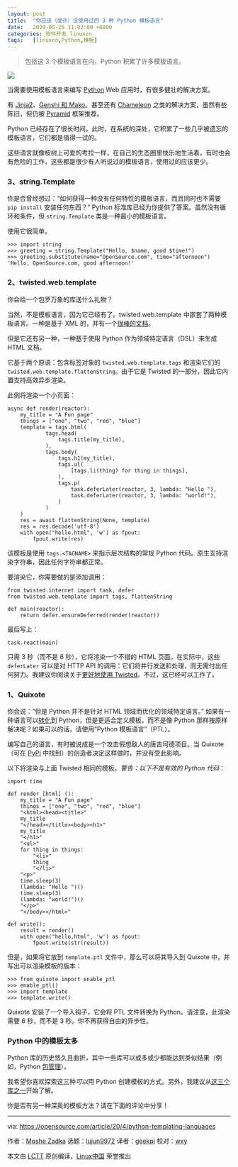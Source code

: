 ```yaml
---
layout: post
title:	"你应该（或许）没使用过的 3 种 Python 模板语言"
date:	2020-05-26 11:02:00 +0800 
categories:	软件开发 linuxcn 
tags:	[linuxcn,Python,模板]
---
```




> 
> 包括这 3 个模板语言在内，Python 积累了许多模板语言。
> 
> 
> 


![](/Asserts/Images//attachment/album/202005/26/110220lxie9osmd592m5ee.jpg)


当需要使用模板语言来编写 [Python](https://opensource.com/resources/python) Web 应用时，有很多健壮的解决方案。


有 [Jinja2](https://opensource.com/article/20/2/jinja2-cheat-sheet)、[Genshi 和 Mako](https://opensource.com/resources/python/template-libraries)。甚至还有 [Chameleon](https://chameleon.readthedocs.io/en/latest/) 之类的解决方案，虽然有些陈旧，但仍被 [Pyramid](https://opensource.com/article/18/5/pyramid-framework) 框架推荐。


Python 已经存在了很长时间。此时，在系统的深处，它积累了一些几乎被遗忘的模板语言，它们都是值得一试的。


这些语言就像桉树上可爱的考拉一样，在自己的生态圈里快乐地生活着，有时也会有危险的工作，这些都是很少有人听说过的模板语言，使用过的应该更少。


### 3、string.Template


你是否曾经想过：“如何获得一种没有任何特性的模板语言，而且同时也不需要 `pip install` 安装任何东西？” Python 标准库已经为你提供了答案。虽然没有循环和条件，但 `string.Template` 类是一种最小的模板语言。


使用它很简单。



```
>>> import string
>>> greeting = string.Template("Hello, $name, good $time!")
>>> greeting.substitute(name="OpenSource.com", time="afternoon")
'Hello, OpenSource.com, good afternoon!'
```

### 2、twisted.web.template


你会给一个包罗万象的库送什么礼物？


当然，不是模板语言，因为它已经有了。twisted.web.template 中嵌套了两种模板语言。一种是基于 XML 的，并有一个[很棒的文档](https://twistedmatrix.com/documents/13.1.0/web/howto/twisted-templates.html)。


但是它还有另一种，一种基于使用 Python 作为领域特定语言（DSL）来生成 HTML 文档。


它基于两个原语：包含标签对象的 `twisted.web.template.tags` 和渲染它们的 `twisted.web.template.flattenString`。由于它是 Twisted 的一部分，因此它内置支持高效异步渲染。


此例将渲染一个小页面：



```
async def render(reactor):
    my_title = "A Fun page"
    things = ["one", "two", "red", "blue"]
    template = tags.html(
            tags.head(
                tags.title(my_title),
            ),
            tags.body(
                tags.h1(my_title),
                tags.ul(
                    [tags.li(thing) for thing in things],
                ),
                tags.p(
                    task.deferLater(reactor, 3, lambda: "Hello "),
                    task.deferLater(reactor, 3, lambda: "world!"),
                )
            )
    )
    res = await flattenString(None, template)
    res = res.decode('utf-8')
    with open("hello.html", 'w') as fpout:
        fpout.write(res)
```

该模板是使用 `tags.<TAGNAME>` 来指示层次结构的常规 Python 代码。原生支持渲染字符串，因此任何字符串都正常。


要渲染它，你需要做的是添加调用：



```
from twisted.internet import task, defer
from twisted.web.template import tags, flattenString

def main(reactor):
    return defer.ensureDeferred(render(reactor))
```

最后写上：



```
task.react(main)
```

只需 3 秒（而不是 6 秒），它将渲染一个不错的 HTML 页面。在实际中，这些 `deferLater` 可以是对 HTTP API 的调用：它们将并行发送和处理，而无需付出任何努力。我建议你阅读关于[更好地使用 Twisted](https://opensource.com/article/20/3/treq-python)。不过，这已经可以工作了。


### 1、Quixote


你会说：“但是 Python 并不是针对 HTML 领域而优化的领域特定语言。” 如果有一种语言可以[转化](https://en.wikipedia.org/wiki/Source-to-source_compiler)到 Python，但是更适合定义模板，而不是像 Python 那样按原样解决呢？如果可以的话，请使用“Python 模板语言”（PTL）。


编写自己的语言，有时被说成是一个攻击假想敌人的唐吉坷德项目。当 Quixote（可在 [PyPI](https://pypi.org/project/Quixote/) 中找到）的创造者决定这样做时，并没有受此影响。


以下将渲染与上面 Twisted 相同的模板。*警告：以下不是有效的 Python 代码*：



```
import time

def render [html] ():
    my_title = "A Fun page"
    things = ["one", "two", "red", "blue"]
    "<html><head><title>"
    my_title
    "</head></title><body><h1>"
    my_title
    "</h1>"
    "<ul>"
    for thing in things:
        "<li>"
        thing
        "</li>"
    "<p>"
    time.sleep(3)
    (lambda: "Hello ")()
    time.sleep(3)
    (lambda: "world!")()
    "</p>"
    "</body></html>"

def write():
    result = render()
    with open("hello.html", 'w') as fpout:
        fpout.write(str(result))
```

但是，如果将它放到 `template.ptl` 文件中，那么可以将其导入到 Quixote 中，并写出可以渲染模板的版本：



```
>>> from quixote import enable_ptl
>>> enable_ptl()
>>> import template
>>> template.write()
```

Quixote 安装了一个导入钩子，它会将 PTL 文件转换为 Python。请注意，此渲染需要 6 秒，而不是 3 秒。你不再获得自由的异步性。


### Python 中的模板太多


Python 库的历史悠久且曲折，其中一些库可以或多或少都能达到类似结果（例如，Python [包管理](https://opensource.com/article/19/4/managing-python-packages)）。


我希望你喜欢探索这三种*可以*用 Python 创建模板的方式。另外，我建议从[这三个库之一](https://opensource.com/resources/python/template-libraries)开始了解。


你是否有另一种深奥的模板方法？请在下面的评论中分享！




---


via: <https://opensource.com/article/20/4/python-templating-languages>


作者：[Moshe Zadka](https://opensource.com/users/moshez) 选题：[lujun9972](https://github.com/lujun9972) 译者：[geekpi](https://github.com/geekpi) 校对：[wxy](https://github.com/wxy)


本文由 [LCTT](https://github.com/LCTT/TranslateProject) 原创编译，[Linux中国](https://linux.cn/) 荣誉推出

